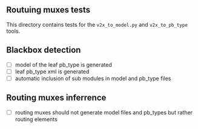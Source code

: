 ## Routuing muxes tests

This directory contains tests for the `v2x_to_model.py` and `v2x_to_pb_type` tools.

## Blackbox detection

 - [ ] model of the leaf pb\_type is generated
 - [ ] leaf pb\_type xml is generated
 - [ ] automatic inclusion of sub modules in model and pb\_type files

## Routing muxes inferrence

 - [ ] routing muxes should not generate model files and pb\_types but rather routing elements
